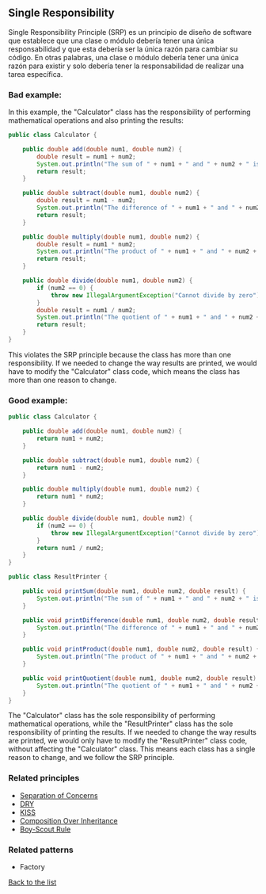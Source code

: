 ## Single Responsibility

Single Responsibility Principle (SRP) es un principio de diseño de software que establece que una clase o módulo debería tener una única responsabilidad y que esta debería ser la única razón para cambiar su código. En otras palabras, una clase o módulo debería tener una única razón para existir y solo debería tener la responsabilidad de realizar una tarea específica.

### Bad example:
In this example, the "Calculator" class has the responsibility of performing mathematical operations and also printing the results:
```java
public class Calculator {

    public double add(double num1, double num2) {
        double result = num1 + num2;
        System.out.println("The sum of " + num1 + " and " + num2 + " is " + result);
        return result;
    }

    public double subtract(double num1, double num2) {
        double result = num1 - num2;
        System.out.println("The difference of " + num1 + " and " + num2 + " is " + result);
        return result;
    }

    public double multiply(double num1, double num2) {
        double result = num1 * num2;
        System.out.println("The product of " + num1 + " and " + num2 + " is " + result);
        return result;
    }

    public double divide(double num1, double num2) {
        if (num2 == 0) {
            throw new IllegalArgumentException("Cannot divide by zero");
        }
        double result = num1 / num2;
        System.out.println("The quotient of " + num1 + " and " + num2 + " is " + result);
        return result;
    }
}

```
This violates the SRP principle because the class has more than one responsibility. If we needed to change the way results are printed, we would have to modify the "Calculator" class code, which means the class has more than one reason to change.

### Good example:

```java
public class Calculator {

    public double add(double num1, double num2) {
        return num1 + num2;
    }

    public double subtract(double num1, double num2) {
        return num1 - num2;
    }

    public double multiply(double num1, double num2) {
        return num1 * num2;
    }

    public double divide(double num1, double num2) {
        if (num2 == 0) {
            throw new IllegalArgumentException("Cannot divide by zero");
        }
        return num1 / num2;
    }
}

public class ResultPrinter {

    public void printSum(double num1, double num2, double result) {
        System.out.println("The sum of " + num1 + " and " + num2 + " is " + result);
    }

    public void printDifference(double num1, double num2, double result) {
        System.out.println("The difference of " + num1 + " and " + num2 + " is " + result);
    }

    public void printProduct(double num1, double num2, double result) {
        System.out.println("The product of " + num1 + " and " + num2 + " is " + result);
    }

    public void printQuotient(double num1, double num2, double result) {
        System.out.println("The quotient of " + num1 + " and " + num2 + " is " + result);
    }
}


```
The "Calculator" class has the sole responsibility of performing mathematical operations, while the "ResultPrinter" class has the sole responsibility of printing the results. If we needed to change the way results are printed, we would only have to modify the "ResultPrinter" class code, without affecting the "Calculator" class. This means each class has a single reason to change, and we follow the SRP principle.
### Related principles

- [Separation of Concerns](/principles/general/separationofconcerns.md)
- [DRY](/principles/general/dry.md)
- [KISS](/principles/general/kiss.md)
- [Composition Over Inheritance](/principles/general/compositionoverinheritance.md)
- [Boy-Scout Rule](/principles/general/boyscoutrule.md)

### Related patterns

- Factory

[Back to the list](./README.md)